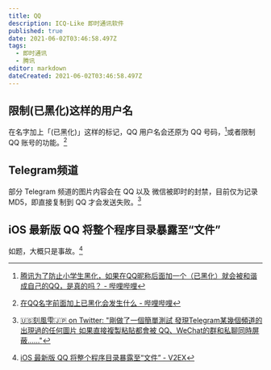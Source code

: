 ```yaml
---
title: QQ
description: ICQ-Like 即时通讯软件
published: true
date: 2021-06-02T03:46:58.497Z
tags:
  - 即时通讯
  - 腾讯
editor: markdown
dateCreated: 2021-06-02T03:46:58.497Z
---
```


## 限制(已黑化)这样的用户名

在名字加上「(已黑化)」这样的标记，QQ 用户名会还原为 QQ 号码，[^qq_rn]或者限制 QQ 账号的功能。[^qq_b]

[^qq_rn]: [腾讯为了防止小学生黑化，如果在QQ昵称后面加一个（已黑化）就会被和谐成自己的QQ，是真的吗？ - 哔哩哔哩](https://archive.is/rlOXM "https://www.bilibili.com/video/BV1W5411a76B")

[^qq_b]: [在QQ名字前面加上已黑化会发生什么 - 哔哩哔哩](https://archive.is/5ApwQ "https://www.bilibili.com/video/BV1mi4y137Mb")

## Telegram频道

部分 Telegram 频道的图片内容会在 QQ 以及 微信被即时的封禁，目前仅为记录 MD5，即直接复制到 QQ 才会发送失败。[^141114]

[^141114]: [🇺🇸刻風雫🇯🇵 on Twitter: "剛做了一個簡單測試 發現Telegram某幾個頻道的出現過的任何圖片 如果直接複製粘貼都會被 QQ、WeChat的群和私聊同時屏蔽......"](https://web.archive.org/web/20210703022535/https://twitter.com/kamikaz27437935/status/1411149066289881088)

## iOS 最新版 QQ 将整个程序目录暴露至“文件”

如题，大概只是事故。[^806505]

[^806505]: [iOS 最新版 QQ 将整个程序目录暴露至“文件” - V2EX](https://web.archive.org/web/20211008141910/https://www.v2ex.com/t/806505)
